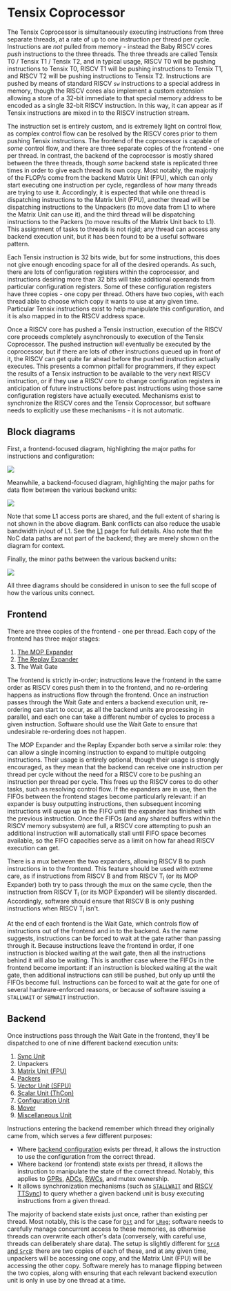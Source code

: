 # Tensix Coprocessor

The Tensix Coprocessor is simultaneously executing instructions from three separate threads, at a rate of up to one instruction per thread per cycle. Instructions are _not_ pulled from memory - instead the Baby RISCV cores _push_ instructions to the three threads. The three threads are called Tensix T0 / Tensix T1 / Tensix T2, and in typical usage, RISCV T0 will be pushing instructions to Tensix T0, RISCV T1 will be pushing instructions to Tensix T1, and RISCV T2 will be pushing instructions to Tensix T2. Instructions are pushed by means of standard RISCV `sw` instructions to a special address in memory, though the RISCV cores also implement a custom extension allowing a store of a 32-bit immediate to that special memory address to be encoded as a single 32-bit RISCV instruction. In this way, it can appear as if Tensix instructions are mixed in to the RISCV instruction stream.

The instruction set is entirely custom, and is extremely light on control flow, as complex control flow can be resolved by the RISCV cores prior to them pushing Tensix instructions. The frontend of the coprocessor is capable of _some_ control flow, and there are three separate copies of the frontend - one per thread. In contrast, the backend of the coprocessor is mostly shared between the three threads, though _some_ backend state is replicated three times in order to give each thread its own copy. Most notably, the majority of the FLOP/s come from the backend Matrix Unit (FPU), which can only start executing one instruction per cycle, regardless of how many threads are trying to use it. Accordingly, it is expected that while one thread is dispatching instructions to the Matrix Unit (FPU), another thread will be dispatching instructions to the Unpackers (to move data from L1 to where the Matrix Unit can use it), and the third thread will be dispatching instructions to the Packers (to move results of the Matrix Unit back to L1). This assignment of tasks to threads is not rigid; any thread can access any backend execution unit, but it has been found to be a useful software pattern.

Each Tensix instruction is 32 bits wide, but for some instructions, this does not give enough encoding space for all of the desired operands. As such, there are lots of configuration registers within the coprocessor, and instructions desiring more than 32 bits will take additional operands from particular configuration registers. Some of these configuration registers have three copies - one copy per thread. Others have two copies, with each thread able to choose which copy it wants to use at any given time. Particular Tensix instructions exist to help manipulate this configuration, and it is also mapped in to the RISCV address space.

Once a RISCV core has pushed a Tensix instruction, execution of the RISCV core proceeds completely asynchronously to execution of the Tensix Coprocessor. The pushed instruction _will_ eventually be executed by the coprocessor, but if there are lots of other instructions queued up in front of it, the RISCV can get quite far ahead before the pushed instruction actually executes. This presents a common pitfall for programmers, if they expect the results of a Tensix instruction to be available to the very next RISCV instruction, or if they use a RISCV core to change configuration registers in anticipation of future instructions before past instructions using those same configuration registers have actually executed. Mechanisms exist to synchronize the RISCV cores and the Tensix Coprocessor, but software needs to explicitly use these mechanisms - it is not automatic.

## Block diagrams

First, a frontend-focused diagram, highlighting the major paths for instructions and configuration:

![](../../../Diagrams/Out/TensixFrontend.svg)

Meanwhile, a backend-focused diagram, highlighting the major paths for data flow between the various backend units:

![](../../../Diagrams/Out/TensixBackend.svg)

Note that some L1 access ports are shared, and the full extent of sharing is not shown in the above diagram. Bank conflicts can also reduce the usable bandwidth in/out of L1. See the [L1](../L1.md) page for full details. Also note that the NoC data paths are not part of the backend; they are merely shown on the diagram for context.

Finally, the minor paths between the various backend units:

![](../../../Diagrams/Out/TensixBackendMisc.svg)

All three diagrams should be considered in unison to see the full scope of how the various units connect.

## Frontend

There are three copies of the frontend - one per thread. Each copy of the frontend has three major stages:
1. [The MOP Expander](MOPExpander.md)
2. [The Replay Expander](REPLAY.md)
3. The Wait Gate

The frontend is strictly in-order; instructions leave the frontend in the same order as RISCV cores push them in to the frontend, and no re-ordering happens as instructions flow through the frontend. Once an instruction passes through the Wait Gate and enters a backend execution unit, re-ordering can start to occur, as all the backend units are processing in parallel, and each one can take a different number of cycles to process a given instruction. Software should use the Wait Gate to ensure that undesirable re-ordering does not happen.

The MOP Expander and the Replay Expander both serve a similar role: they can allow a single incoming instruction to expand to multiple outgoing instructions. Their usage is entirely optional, though their usage is strongly encouraged, as they mean that the backend can receive one instruction per thread per cycle without the need for a RISCV core to be pushing an instruction per thread per cycle. This frees up the RISCV cores to do other tasks, such as resolving control flow. If the expanders are in use, then the FIFOs between the frontend stages become particularly relevant: if an expander is busy outputting instructions, then subsequent incoming instructions will queue up in the FIFO until the expander has finished with the previous instruction. Once the FIFOs (and any shared buffers within the RISCV memory subsystem) are full, a RISCV core attempting to push an additional instruction will automatically stall until FIFO space becomes available, so the FIFO capacities serve as a limit on how far ahead RISCV execution can get.

There is a mux between the two expanders, allowing RISCV B to push instructions in to the frontend. This feature should be used with extreme care, as if instructions from RISCV B and from RISCV T<sub>i</sub> (or its MOP Expander) both try to pass through the mux on the same cycle, then the instruction from RISCV T<sub>i</sub> (or its MOP Expander) will be silently discarded. Accordingly, software should ensure that RISCV B is only pushing instructions when RISCV T<sub>i</sub> isn't.

At the end of each frontend is the Wait Gate, which controls flow of instructions out of the frontend and in to the backend. As the name suggests, instructions can be forced to wait at the gate rather than passing through it. Because instructions leave the frontend in order, if one instruction is blocked waiting at the wait gate, then all the instructions behind it will also be waiting. This is another case where the FIFOs in the frontend become important: if an instruction is blocked waiting at the wait gate, then additional instructions can still be pushed, but only up until the FIFOs become full. Instructions can be forced to wait at the gate for one of several hardware-enforced reasons, or because of software issuing a `STALLWAIT` or `SEMWAIT` instruction.

## Backend

Once instructions pass through the Wait Gate in the frontend, they'll be dispatched to one of nine different backend execution units:
1. [Sync Unit](SyncUnit.md)
2. Unpackers
3. [Matrix Unit (FPU)](MatrixUnit.md)
4. [Packers](Packers/README.md)
5. [Vector Unit (SFPU)](VectorUnit.md)
6. [Scalar Unit (ThCon)](ScalarUnit.md)
7. [Configuration Unit](ConfigurationUnit.md)
8. [Mover](XMOV.md)
9. [Miscellaneous Unit](MiscellaneousUnit.md)

Instructions entering the backend remember which thread they originally came from, which serves a few different purposes:
* Where [backend configuration](BackendConfiguration.md) exists per thread, it allows the instruction to use the configuration from the correct thread.
* Where backend (or frontend) state exists per thread, it allows the instruction to manipulate the state of the correct thread. Notably, this applies to [GPRs](ScalarUnit.md#gprs), [ADCs](ADCs.md), [RWCs](RWCs.md), and mutex ownership.
* It allows synchronization mechanisms (such as [`STALLWAIT`](STALLWAIT.md) and [RISCV TTSync](../BabyRISCV/TTSync.md)) to query whether a given backend unit is busy executing instructions from a given thread.

The majority of backend state exists just once, rather than existing per thread. Most notably, this is the case for [`Dst`](Dst.md) and for [`LReg`](LReg.md); software needs to carefully manage concurrent access to these memories, as otherwise threads can overwrite each other's data (conversely, with careful use, threads can deliberately share data). The setup is slightly different for [`SrcA` and `SrcB`](SrcASrcB.md): there are two copies of each of these, and at any given time, unpackers will be accessing one copy, and the Matrix Unit (FPU) will be accessing the other copy. Software merely has to manage flipping between the two copies, along with ensuring that each relevant backend execution unit is only in use by one thread at a time.
